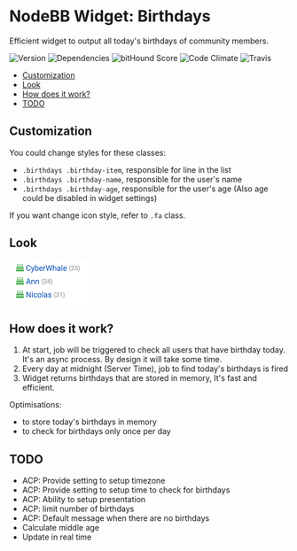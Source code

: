 # NodeBB Widget: Birthdays

Efficient widget to output all today's birthdays of community members.

![Version](https://img.shields.io/npm/v/nodebb-widget-ns-birthdays.svg)
![Dependencies](https://david-dm.org/NicolasSiver/nodebb-widget-ns-birthdays.svg)
![bitHound Score](https://www.bithound.io/github/NicolasSiver/nodebb-widget-ns-birthdays/badges/score.svg)
![Code Climate](https://img.shields.io/codeclimate/github/NicolasSiver/nodebb-widget-ns-birthdays.svg)
![Travis](https://travis-ci.org/NicolasSiver/nodebb-widget-ns-birthdays.svg?branch=master)

<!-- START doctoc generated TOC please keep comment here to allow auto update -->
<!-- DON'T EDIT THIS SECTION, INSTEAD RE-RUN doctoc TO UPDATE -->
 

- [Customization](#customization)
- [Look](#look)
- [How does it work?](#how-does-it-work)
- [TODO](#todo)

<!-- END doctoc generated TOC please keep comment here to allow auto update -->

## Customization

You could change styles for these classes:

- `.birthdays .birthday-item`, responsible for line in the list
- `.birthdays .birthday-name`, responsible for the user's name
- `.birthdays .birthday-age`, responsible for the user's age (Also age could be disabled in widget settings)

If you want change icon style, refer to `.fa` class.

## Look

![Widget Preview](screenshot.png)

## How does it work?

1. At start, job will be triggered to check all users that have birthday today. It's an async process. By design it will take some time.
2. Every day at midnight (Server Time), job to find today's birthdays is fired
3. Widget returns birthdays that are stored in memory, It's fast and efficient.

Optimisations:

- to store today's birthdays in memory
- to check for birthdays only once per day

## TODO

- ACP: Provide setting to setup timezone
- ACP: Provide setting to setup time to check for birthdays
- ACP: Ability to setup presentation
- ACP: limit number of birthdays
- ACP: Default message when there are no birthdays
- Calculate middle age
- Update in real time